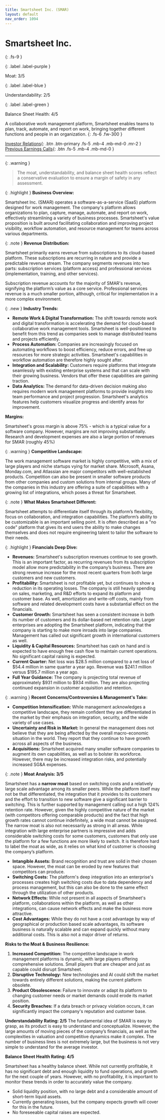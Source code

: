 ```yaml
---
title: Smartsheet Inc. (SMAR)
layout: default
nav_order: 1094
---
```


# Smartsheet Inc.
{: .fs-9 }

{: .label .label-purple }

Moat: 3/5

{: .label .label-blue }

Understandability: 2/5

{: .label .label-green }

Balance Sheet Health: 4/5

A collaborative work management platform, Smartsheet enables teams to plan, track, automate, and report on work, bringing together different functions and people in an organization.
{: .fs-6 .fw-300 }

[Investor Relations](https://www.google.com/search?q=SMAR+investor+relations){: .btn .btn-primary .fs-5 .mb-4 .mb-md-0 .mr-2 }
[Previous Earnings Calls](https://discountingcashflows.com/company/SMAR/transcripts/){: .btn .fs-5 .mb-4 .mb-md-0 }

---

{: .warning }
>The moat, understandability, and balance sheet health scores reflect a conservative evaluation to ensure a margin of safety in any assessment.



{: .highlight }
**Business Overview:**

Smartsheet Inc. (SMAR) operates a software-as-a-service (SaaS) platform designed for work management.  The company's platform allows organizations to plan, capture, manage, automate, and report on work, effectively streamlining a variety of business processes. Smartsheet's value proposition is built around facilitating collaboration and improving project visibility, workflow automation, and resource management for teams across various departments.

{: .note }
**Revenue Distribution:**

Smartsheet primarily earns revenue from subscriptions to its cloud-based platform. These subscriptions are recurring in nature and provide a predictable revenue stream. The company segments revenues into two parts: subscription services (platform access) and professional services (implementation, training, and other services). 

Subscription revenue accounts for the majority of SMAR's revenue, signifying the platform’s value as a core service. Professional services revenue is a much smaller portion, although, critical for implementation in a more complex environment.

{: .new }
**Industry Trends:**

*   **Remote Work & Digital Transformation:** The shift towards remote work and digital transformation is accelerating the demand for cloud-based collaborative work management tools. Smartsheet is well-positioned to benefit from this trend as companies seek to manage distributed teams and projects efficiently.
*   **Process Automation:** Companies are increasingly focused on automating workflows to boost efficiency, reduce errors, and free up resources for more strategic activities. Smartsheet's capabilities in workflow automation are therefore highly sought after.
*   **Integration and Scalability:** Customers require platforms that integrate seamlessly with existing enterprise systems and that can scale with their growing business. Vendors that offer these capabilities are gaining traction.
*   **Data Analytics:** The demand for data-driven decision making also requires modern work management platforms to provide insights into team performance and project progression. Smartsheet's analytics features help customers visualize progress and identify areas for improvement.

**Margins:**

Smartsheet's gross margin is above 75% - which is a typical value for a software company. However, margins are not improving substantially.
Research and development expenses are also a large portion of revenues for SMAR (roughly 45%)

{: .warning }
**Competitive Landscape:**

The work management software market is highly competitive, with a mix of large players and niche startups vying for market share. Microsoft, Asana, Monday.com, and Atlassian are major competitors with well-established products. Competition can also be present in smaller software products from other companies and custom solutions from internal groups. Many of the companies in this industry are offering a suite of capabilities with a growing list of integrations, which poses a threat for Smartsheet.

{: .note }
**What Makes Smartsheet Different:**

Smartsheet attempts to differentiate itself through its platform’s flexibility, focus on collaboration, and integration capabilities. The platform’s ability to be customizable is an important selling point. It is often described as a "no code" platform that gives its end users the ability to make changes themselves and does not require engineering talent to tailor the software to their needs.

{: .highlight }
**Financials Deep Dive:**

*   **Revenues:** Smartsheet's subscription revenues continue to see growth. This is an important factor, as recurring revenues from its subscription model allow more predictability in the company’s business. There are strong revenue increase for the most recent quarters from both large customers and new customers.
*   **Profitability:** Smartsheet is not profitable yet, but continues to show a reduction in its operating losses. The company is still heavily spending on sales, marketing, and R&D efforts to expand its platform and customer base. As well, amortization and write-off costs, mainly from software and related development costs have a substantial effect on the financials.
*   **Customer Growth:** Smartsheet has seen a consistent increase in both its number of customers and its dollar-based net retention rate. Larger enterprises are adopting the Smartsheet platform, indicating that the company is starting to make more inroads into large companies. Management has called out significant growth in international customers as well.
*   **Liquidity & Capital Resources:** Smartsheet has cash on hand and is expected to have enough free cash flow to maintain current operations. No significant capital raising is expected.
*   **Current Quarter:** Net loss was $28.5 million compared to a net loss of $54.4 million in same quarter a year ago. Revenue was $241.1 million versus $195.7 million a year ago.
*   **Full Year Guidance:** The company is projecting total revenue of approximately $931 million to $934 million. They are also projecting continued expansion in customer acquisition and retention. 

{: .warning }
**Recent Concerns/Controversies & Management's Take:**

*   **Competition Intensification:** While management acknowledges a competitive landscape, they remain confident they are differentiated in the market by their emphasis on integration, security, and the wide variety of use cases.
*   **Uncertainty and Risk in Market:** In general the management does not believe that they are being affected by the overall macro-economic situation in the world. They report that they continue to have growth across all aspects of the business. 
*   **Acquisitions:** Smartsheet acquired many smaller software companies to augment its own capabilities, as well as to bolster its workforce. However, there may be increased integration risks, and potentially increased SG&A expenses.

{: .note }
**Moat Analysis: 3/5**

Smartsheet has a **narrow moat** based on switching costs and a relatively large scale advantage among its smaller peers. While the platform itself may not be that differentiated, the integration that it provides to its customers and the effort to transition to new software give a significant barrier to switching. This is further supported by management calling out a high 124% retention rate. However, given the highly competitive nature of the market (with competitors offering comparable products) and the fact that high growth rates cannot continue indefinitely, a wide moat cannot be assigned. The narrow moat is also not necessarily as strong in all areas. While integration with large enterprise partners is impressive and adds considerable switching costs for some customers, customers that only use the platform for a few functions are more likely to switch. It is therefore hard to label the moat as wide, as it relies on what kind of customer is choosing the company’s platform.

*   **Intangible Assets:** Brand recognition and trust are solid in their chosen space. However, the moat can be eroded by new features that competitors can produce.
*   **Switching Costs:** The platform's deep integration into an enterprise's processes creates high switching costs due to data dependency and process management, but this can also be done to the same effect through the utilization of other products.
*   **Network Effects:** While not present in all aspects of Smartsheet's platform, collaborations within the platform, as well as other integrations, can cause network effects and make the business more attractive.
*   **Cost Advantages:** While they do not have a cost advantage by way of geographical or production based scale advantages, its software business is naturally scalable and can expand quickly without many additional costs. This is also not a major driver of returns.

**Risks to the Moat & Business Resilience:**

1.  **Increased Competition:** The competitive landscape in work management platforms is dynamic, with large players offering comprehensive solutions. Small players that are cheaper and just as capable could disrupt Smartsheet.
2.  **Disruptive Technology:** New technologies and AI could shift the market towards entirely different solutions, making the current platform obsolete.
3.  **Product Obsolescence:** Failure to innovate or adapt its platform to changing customer needs or market demands could erode its market position. 
4.  **Security Breaches:** If a data breach or privacy violation occurs, it can significantly impact the company's reputation and customer base.

**Understandability Rating: 2/5**
The fundamental idea of SMAR is easy to grasp, as its product is easy to understand and conceptualize. However, the large amounts of moving pieces of the company’s financials, as well as the complexities in valuation and competitive dynamics make it complex. The number of business lines is not extremely large, but the business is not very simple to understand for the average investor. 

**Balance Sheet Health Rating: 4/5**

Smartsheet has a healthy balance sheet. While not currently profitable, it has no significant debt and enough liquidity to fund operations, and growth for the next couple of years. However, with no profitability, it is important to monitor these trends in order to accurately value the company.  

*   Solid liquidity position, with no large debt and a considerable amount of short-term liquid assets.
*   Currently generating losses, but the company expects growth will cover for this in the future.
*   No foreseeable capital raises are expected.
